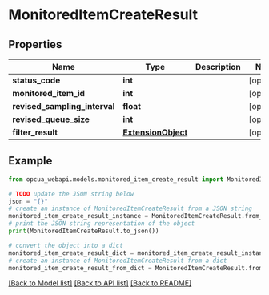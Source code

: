 # MonitoredItemCreateResult


## Properties

Name | Type | Description | Notes
------------ | ------------- | ------------- | -------------
**status_code** | **int** |  | [optional] 
**monitored_item_id** | **int** |  | [optional] 
**revised_sampling_interval** | **float** |  | [optional] 
**revised_queue_size** | **int** |  | [optional] 
**filter_result** | [**ExtensionObject**](ExtensionObject.md) |  | [optional] 

## Example

```python
from opcua_webapi.models.monitored_item_create_result import MonitoredItemCreateResult

# TODO update the JSON string below
json = "{}"
# create an instance of MonitoredItemCreateResult from a JSON string
monitored_item_create_result_instance = MonitoredItemCreateResult.from_json(json)
# print the JSON string representation of the object
print(MonitoredItemCreateResult.to_json())

# convert the object into a dict
monitored_item_create_result_dict = monitored_item_create_result_instance.to_dict()
# create an instance of MonitoredItemCreateResult from a dict
monitored_item_create_result_from_dict = MonitoredItemCreateResult.from_dict(monitored_item_create_result_dict)
```
[[Back to Model list]](../README.md#documentation-for-models) [[Back to API list]](../README.md#documentation-for-api-endpoints) [[Back to README]](../README.md)


